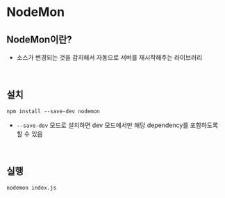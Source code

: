 # NodeMon
## NodeMon이란?
* 소스가 변경되는 것을 감지해서 자동으로 서버를 재시작해주는 라이브러리

<br>

## 설치
```shell
npm install --save-dev nodemon
```
* `--save-dev` 모드로 설치하면 dev 모드에서만 해당 dependency를 포함하도록 할 수 있음

<br>

## 실행
```shell
nodemon index.js
```